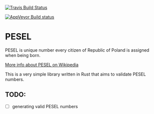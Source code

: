 [![Travis Build Status](https://travis-ci.org/MaciekTalaska/pesel.svg?branch=master)](https://travis-ci.org/MaciekTalaska/pesel)

[![AppVeyor Build status](https://ci.appveyor.com/api/projects/status/cjp41x6e7p3xamth?svg=true)](https://ci.appveyor.com/project/MaciekTalaska/pesel)

PESEL
=====

PESEL is unique number every citizen of Republic of Poland is assigned when being born. 

[More info about PESEL on Wikipedia](https://en.wikipedia.org/wiki/PESEL)

This is a very simple library written in Rust that aims to validate PESEL numbers.

TODO:
-----

 - [ ] generating valid PESEL numbers